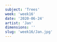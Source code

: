 ```yaml
---
subject: 'Trees'
week: 'week16'
date: '2020-06-24'
artist: 'Jan'
dimensions: ''
slug: 'week16/Jan.jpg'
---
```

